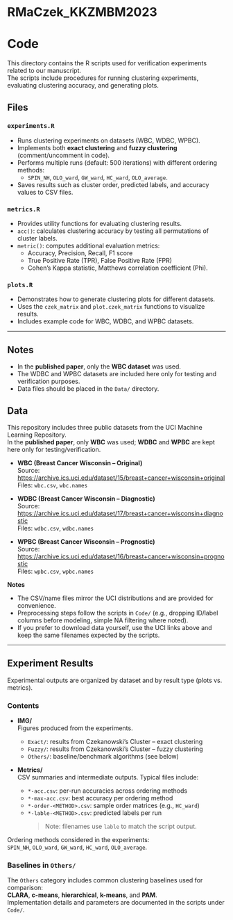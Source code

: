 # RMaCzek_KKZMBM2023

# Code

This directory contains the R scripts used for verification experiments related to our manuscript.  
The scripts include procedures for running clustering experiments, evaluating clustering accuracy, and generating plots.  

## Files

### `experiments.R`
- Runs clustering experiments on datasets (WBC, WDBC, WPBC).  
- Implements both **exact clustering** and **fuzzy clustering** (comment/uncomment in code).  
- Performs multiple runs (default: 500 iterations) with different ordering methods:  
  - `SPIN_NH`, `OLO_ward`, `GW_ward`, `HC_ward`, `OLO_average`.  
- Saves results such as cluster order, predicted labels, and accuracy values to CSV files.  

### `metrics.R`
- Provides utility functions for evaluating clustering results.  
- `acc()`: calculates clustering accuracy by testing all permutations of cluster labels.  
- `metric()`: computes additional evaluation metrics:  
  - Accuracy, Precision, Recall, F1 score  
  - True Positive Rate (TPR), False Positive Rate (FPR)  
  - Cohen’s Kappa statistic, Matthews correlation coefficient (Phi).  

### `plots.R`
- Demonstrates how to generate clustering plots for different datasets.  
- Uses the `czek_matrix` and `plot.czek_matrix` functions to visualize results.  
- Includes example code for WBC, WDBC, and WPBC datasets.  

---

## Notes
- In the **published paper**, only the **WBC dataset** was used.  
- The WDBC and WPBC datasets are included here only for testing and verification purposes.  
- Data files should be placed in the `Data/` directory.

## Data

This repository includes three public datasets from the UCI Machine Learning Repository.  
In the **published paper**, only **WBC** was used; **WDBC** and **WPBC** are kept here only for testing/verification.

- **WBC (Breast Cancer Wisconsin – Original)**  
  Source: <https://archive.ics.uci.edu/dataset/15/breast+cancer+wisconsin+original>  
  Files: `wbc.csv`, `wbc.names`

- **WDBC (Breast Cancer Wisconsin – Diagnostic)**  
  Source: <https://archive.ics.uci.edu/dataset/17/breast+cancer+wisconsin+diagnostic>  
  Files: `wdbc.csv`, `wdbc.names`

- **WPBC (Breast Cancer Wisconsin – Prognostic)**  
  Source: <https://archive.ics.uci.edu/dataset/16/breast+cancer+wisconsin+prognostic>  
  Files: `wpbc.csv`, `wpbc.names`

**Notes**

- The CSV/name files mirror the UCI distributions and are provided for convenience.  
- Preprocessing steps follow the scripts in `Code/` (e.g., dropping ID/label columns before modeling, simple NA filtering where noted).  
- If you prefer to download data yourself, use the UCI links above and keep the same filenames expected by the scripts.

---

## Experiment Results

Experimental outputs are organized by dataset and by result type (plots vs. metrics).  


### Contents

- **IMG/**  
  Figures produced from the experiments.  
  - `Exact/`: results from Czekanowski’s Cluster – exact clustering  
  - `Fuzzy/`: results from Czekanowski’s Cluster – fuzzy clustering  
  - `Others/`: baseline/benchmark algorithms (see below)

- **Metrics/**  
  CSV summaries and intermediate outputs. Typical files include:  
  - `*-acc.csv`: per-run accuracies across ordering methods  
  - `*-max-acc.csv`: best accuracy per ordering method  
  - `*-order-<METHOD>.csv`: sample order matrices (e.g., `HC_ward`)  
  - `*-lable-<METHOD>.csv`: predicted labels per run  
    > Note: filenames use `lable` to match the script output.

Ordering methods considered in the experiments:  
`SPIN_NH`, `OLO_ward`, `GW_ward`, `HC_ward`, `OLO_average`.

### Baselines in `Others/`

The `Others` category includes common clustering baselines used for comparison:  
**CLARA**, **c-means**, **hierarchical**, **k-means**, and **PAM**.  
Implementation details and parameters are documented in the scripts under `Code/`.
